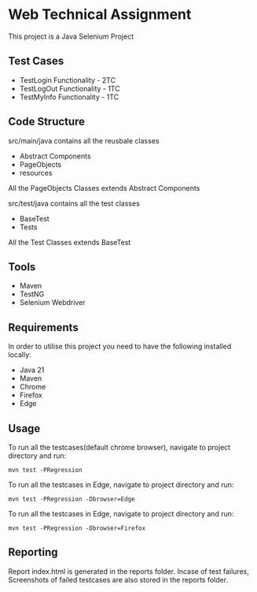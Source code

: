 # Web Technical Assignment

This project is a Java Selenium Project

## Test Cases
* TestLogin Functionality - 2TC
* TestLogOut Functionality - 1TC
* TestMyInfo Functionality - 1TC

## Code Structure
src/main/java contains all the reusbale classes
* Abstract Components
* PageObjects
* resources

All the PageObjects Classes extends Abstract Components

src/test/java contains all the test classes
* BaseTest
* Tests

All the Test Classes extends BaseTest

## Tools

* Maven
* TestNG
* Selenium Webdriver

## Requirements

In order to utilise this project you need to have the following installed locally:

* Java 21 
* Maven 
* Chrome
* Firefox
* Edge

## Usage

To run all the testcases(default chrome browser), navigate to project directory and run:

`mvn test -PRegression`

To run all the testcases in Edge, navigate to project directory and run:

`mvn test -PRegression -Dbrowser=Edge`

To run all the testcases in Edge, navigate to project directory and run:

`mvn test -PRegression -Dbrowser=Firefox`

## Reporting

Report index.html is generated in the reports folder. 
Incase of test failures, Screenshots of failed testcases are also stored in the reports folder.
